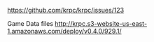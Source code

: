 https://github.com/krpc/krpc/issues/123

Game Data files
http://krpc.s3-website-us-east-1.amazonaws.com/deploy/v0.4.0/929.1/